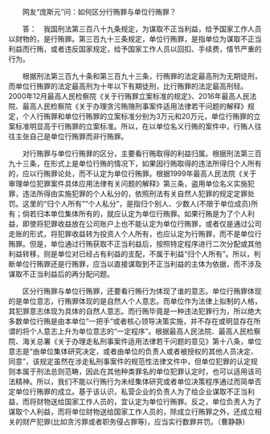 　　网友“庞斯元”问：如何区分行贿罪与单位行贿罪？

　　答：　我国刑法第三百八十九条规定，为谋取不正当利益，给予国家工作人员以财物的，是行贿罪。第三百九十三条规定，单位行贿罪，是指单位为谋取不正当利益而行贿，或者违反国家规定，给予国家工作人员以回扣、手续费，情节严重的行为。

　　根据刑法第三百九十条和第三百九十三条，行贿罪的法定最高刑为无期徒刑，而单位行贿罪的法定最高刑为十年以下有期徒刑，比行贿罪的法定最高刑轻。2000年12月最高人民检察院《关于行贿罪立案标准的规定》、2016年最高人民法院、最高人民检察院《关于办理贪污贿赂刑事案件适用法律若干问题的解释》规定，个人行贿罪和单位行贿罪的立案标准分别为3万元和20万元，单位行贿罪的立案标准明显高于行贿罪的立案标准。所以，在以单位名义行贿的案件中，行贿人往往主张自己是单位行贿罪而非行贿罪。

　　对行贿罪与单位行贿罪的区分，主要看行贿取得的利益归属。根据刑法第三百九十三条，在形式上是单位行贿的情况下，如果因行贿取得的违法所得归个人所有的，应以行贿罪论处，而不认定为单位行贿罪。根据1999年最高人民法院《关于审理单位犯罪案件具体应用法律有关问题的解释》第三条，盗用单位名义实施犯罪，违法所得由实施犯罪的个人私分的，依照刑法有关自然人犯罪的规定定罪处罚。这里的“归个人所有”“个人私分”，是指归个别人、少数人(不限于单位成员)所有；倘若归本单位集体所有的，就应认定为单位行贿罪。如果行贿是为了个人利益，即使将犯罪收益放在公司账户上也不能认定为单位行贿罪，或者仅是通过公司走账的形式，将犯罪收益转为投资人个人所有，也应认定为行贿罪，而不是单位行贿罪。但是，单位通过行贿获取不正当利益后，按照特定程序进行二次分配或其他利益转移，则是单位对已经占有利益的支配，不属于利益“归个人所有”。所以，判断单位行贿罪还是行贿罪，应当以直接谋取到不正当利益的主体为依据，而不涉及谋取不正当利益后的再分配问题。

　　区分行贿罪与单位行贿罪，还要看行贿行为体现了谁的意志。单位行贿罪体现的是单位意志，行贿罪体现的是自然人个人意志。而单位作为法律上拟制的人格，其犯罪意志体现为具体的自然人意志。而行贿毕竟是一种违法犯罪行为，所以绝大多数单位行贿是由本单位“一把手”或者核心领导决策实施，并不存在或明显存在所谓的将个人意志上升为单位意志的“一定程序”。根据最高人民法院、最高人民检察院、海关总署《关于办理走私刑事案件适用法律若干问题的意见》第十八条，单位意志是“由单位集体研究决定，或者由单位的负责人或者被授权的其他人员决定、同意”，该规定虽然在涉走私刑事案件的规范性法律文件中，但单位犯罪的认定规则本属于刑法总则范畴，因此在其他种类罪名的单位犯罪认定时，也可以适用该司法精神。所以，我们不能以行贿行为未经集体研究或者单位决策程序通过而简单否定单位行贿罪的成立。基于该认识，私营企业的负责人为了给企业谋取不正当利益，而将财物送给国家工作人员的，宜认定为单位行贿罪。反之，单位负责人为了谋取个人利益，而将单位财物送给国家工作人员的，除成立行贿罪之外，还成立相关的财产犯罪(比如贪污罪或者职务侵占罪等)，应当实行数罪并罚。（曹静静）